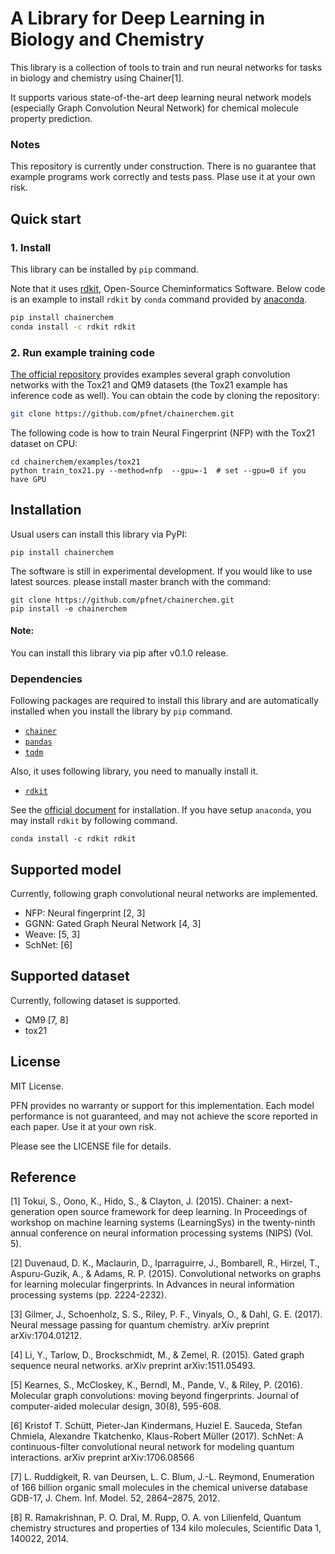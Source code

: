 # A Library for Deep Learning in Biology and Chemistry

This library is a collection of tools to train and run neural networks for 
tasks in biology and chemistry using Chainer[1].

It supports various state-of-the-art deep learning neural network models 
(especially Graph Convolution Neural Network) 
for chemical molecule property prediction.

### Notes

This repository is currently under construction.
There is no guarantee that example programs work correctly and tests pass.
Plase use it at your own risk.

## Quick start

### 1. Install

This library can be installed by `pip` command.

Note that it uses [rdkit](https://github.com/rdkit/rdkit),
Open-Source Cheminformatics Software.
Below code is an example to install `rdkit` by `conda` command provided by
[anaconda](https://www.anaconda.com/what-is-anaconda/).

```bash
pip install chainerchem
conda install -c rdkit rdkit
```

### 2. Run example training code

[The official repository](https://github.com/pfnet/chainerchem) provides examples
several graph convolution networks with the Tox21 and QM9 datasets
(the Tox21 example has inference code as well). You can obtain the code by cloning
the repository:

```bash
git clone https://github.com/pfnet/chainerchem.git
```

The following code is how to train Neural Fingerprint (NFP) with the Tox21 dataset on CPU:

```
cd chainerchem/examples/tox21
python train_tox21.py --method=nfp  --gpu=-1  # set --gpu=0 if you have GPU
```

## Installation

Usual users can install this library via PyPI:
```
pip install chainerchem
```

The software is still in experimental development.
If you would like to use latest sources.
please install master branch with the command:

```
git clone https://github.com/pfnet/chainerchem.git
pip install -e chainerchem
```

#### Note:
You can install this library via pip after v0.1.0 release.

### Dependencies

Following packages are required to install this library and are automatically
installed when you install the library by `pip` command.

 - [`chainer`](https://docs.chainer.org/en/stable/index.html)
 - [`pandas`](https://pandas.pydata.org)
 - [`tqdm`](https://pypi.python.org/pypi/tqdm)

Also, it uses following library, you need to manually install it.

 - [`rdkit`](https://github.com/rdkit/rdkit)
 
See the [official document](http://www.rdkit.org/docs/Install.html) 
for installation.
If you have setup `anaconda`, you may install `rdkit` by following command.

```conda install -c rdkit rdkit```


## Supported model

Currently, following graph convolutional neural networks are implemented.

- NFP: Neural fingerprint [2, 3]
- GGNN: Gated Graph Neural Network [4, 3]
- Weave: [5, 3]
- SchNet: [6]

## Supported dataset

Currently, following dataset is supported.

- QM9 [7, 8]
- tox21

## License

MIT License. 

PFN provides no warranty or support for this implementation. 
Each model performance is not guaranteed, and may not achieve the score reported in each paper.
Use it at your own risk.

Please see the LICENSE file for details.

## Reference

[1] Tokui, S., Oono, K., Hido, S., & Clayton, J. (2015). Chainer: a next-generation open source framework for deep learning. In Proceedings of workshop on machine learning systems (LearningSys) in the twenty-ninth annual conference on neural information processing systems (NIPS) (Vol. 5).

[2] Duvenaud, D. K., Maclaurin, D., Iparraguirre, J., Bombarell, R., Hirzel, T., Aspuru-Guzik, A., & Adams, R. P. (2015). Convolutional networks on graphs for learning molecular fingerprints. In Advances in neural information processing systems (pp. 2224-2232).

[3] Gilmer, J., Schoenholz, S. S., Riley, P. F., Vinyals, O., & Dahl, G. E. (2017). Neural message passing for quantum chemistry. arXiv preprint arXiv:1704.01212.

[4] Li, Y., Tarlow, D., Brockschmidt, M., & Zemel, R. (2015). Gated graph sequence neural networks. arXiv preprint arXiv:1511.05493.

[5] Kearnes, S., McCloskey, K., Berndl, M., Pande, V., & Riley, P. (2016). Molecular graph convolutions: moving beyond fingerprints. Journal of computer-aided molecular design, 30(8), 595-608.

[6] Kristof T. Schütt, Pieter-Jan Kindermans, Huziel E. Sauceda, Stefan Chmiela, Alexandre Tkatchenko, Klaus-Robert Müller (2017). SchNet: A continuous-filter convolutional neural network for modeling quantum interactions.
arXiv preprint arXiv:1706.08566

[7] L. Ruddigkeit, R. van Deursen, L. C. Blum, J.-L. Reymond, Enumeration of 166 billion organic small molecules in the chemical universe database GDB-17, J. Chem. Inf. Model. 52, 2864–2875, 2012.

[8] R. Ramakrishnan, P. O. Dral, M. Rupp, O. A. von Lilienfeld, Quantum chemistry structures and properties of 134 kilo molecules, Scientific Data 1, 140022, 2014.
